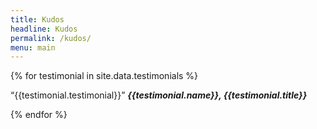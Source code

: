 ```yaml
---
title: Kudos
headline: Kudos
permalink: /kudos/
menu: main
---
```

<div class="testimonials">
  {% for testimonial in site.data.testimonials %}
    <div class="card">
      <img src="{{site.baseurl}}/assets/images/testimonials/{{testimonial.image}}.jpg" alt="">
      <p>
        <q>{{testimonial.testimonial}}</q>
        <cite><strong>{{testimonial.name}}, {{testimonial.title}}</strong></cite>
      </p> 
    </div> 
  {% endfor %}
</div>
